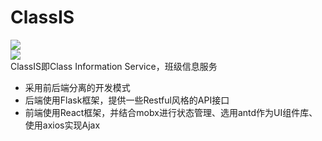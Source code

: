 # ClassIS
![](https://img.shields.io/badge/license-LGPL-blue)  
<img align="middle" src="https://raw.githubusercontent.com/wiki/SRE312/ClassIS/images/logo.png"/>  
ClassIS即Class Information Service，班级信息服务  
* 采用前后端分离的开发模式  
* 后端使用Flask框架，提供一些Restful风格的API接口  
* 前端使用React框架，并结合mobx进行状态管理、选用antd作为UI组件库、使用axios实现Ajax  
